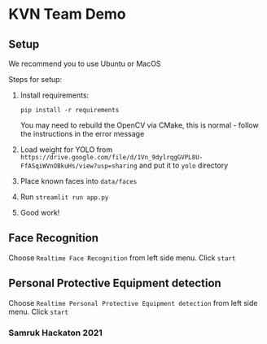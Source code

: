 # KVN Team Demo

## Setup

We recommend you to use Ubuntu or MacOS

Steps for setup:
1. Install requirements:
   
   ```pip install -r requirements```
   
    You may need to rebuild the OpenCV via CMake, this is normal - follow the instructions in the error message
2. Load weight for YOLO from `https://drive.google.com/file/d/1Vn_9dylrqgGVPL8U-FfASqiWVnOBkuHs/view?usp=sharing`
   and put it to `yolo` directory
3. Place known faces into `data/faces`
4. Run `streamlit run app.py`
5. Good work!

## Face Recognition

Choose `Realtime Face Recognition` from left side menu. Click `start`

## Personal Protective Equipment detection

Choose `Realtime Personal Protective Equipment detection` from left side menu. Click `start`

### Samruk Hackaton 2021
